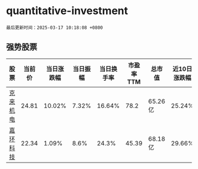 # quantitative-investment

`最后更新时间：2025-03-17 10:18:08 +0800`

## 强势股票

|股票|当前价|当日涨跌幅|当日振幅|当日换手率|市盈率TTM|总市值|近10日涨跌幅|
|----|----|----|----|----|----|----|----|
|[克来机电](https://xueqiu.com/S/SH603960)|24.81|10.02%|7.32%|16.64%|78.2|65.26亿|25.24%|
|[嘉环科技](https://xueqiu.com/S/SH603206)|22.34|1.09%|8.6%|24.3%|45.39|68.18亿|29.66%|
